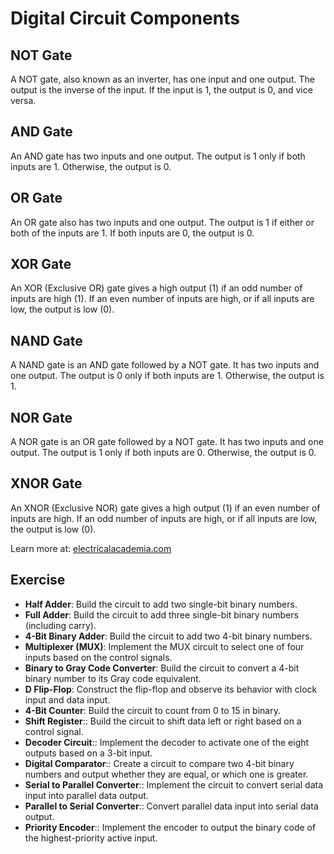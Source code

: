 # Digital Circuit Components

## NOT Gate
A NOT gate, also known as an inverter, has one input and one output. The output is the inverse of the input. If the input is 1, the output is 0, and vice versa.

## AND Gate
An AND gate has two inputs and one output. The output is 1 only if both inputs are 1. Otherwise, the output is 0.

## OR Gate
An OR gate also has two inputs and one output. The output is 1 if either or both of the inputs are 1. If both inputs are 0, the output is 0.

## XOR Gate
An XOR (Exclusive OR) gate gives a high output (1) if an odd number of inputs are high (1). If an even number of inputs are high, or if all inputs are low, the output is low (0).

## NAND Gate
A NAND gate is an AND gate followed by a NOT gate. It has two inputs and one output. The output is 0 only if both inputs are 1. Otherwise, the output is 1.

## NOR Gate
A NOR gate is an OR gate followed by a NOT gate. It has two inputs and one output. The output is 1 only if both inputs are 0. Otherwise, the output is 0.

## XNOR Gate
An XNOR (Exclusive NOR) gate gives a high output (1) if an even number of inputs are high. If an odd number of inputs are high, or if all inputs are low, the output is low (0).

Learn more at: [electricalacademia.com](https://electricalacademia.com/digital-circuits/basic-logic-gates-definition-truth-tables-examples/#)

## Exercise
- **Half Adder**: Build the circuit to add two single-bit binary numbers.
- **Full Adder**: Build the circuit to add three single-bit binary numbers (including carry).
- **4-Bit Binary Adder**: Build the circuit to add two 4-bit binary numbers.
- **Multiplexer (MUX)**: Implement the MUX circuit to select one of four inputs based on the control signals.
- **Binary to Gray Code Converter**: Build the circuit to convert a 4-bit binary number to its Gray code equivalent.
- **D Flip-Flop**: Construct the flip-flop and observe its behavior with clock input and data input.
- **4-Bit Counter**: Build the circuit to count from 0 to 15 in binary.
- **Shift Register**:: Build the circuit to shift data left or right based on a control signal.
- **Decoder Circuit**:: Implement the decoder to activate one of the eight outputs based on a 3-bit input.
- **Digital Comparator**:: Create a circuit to compare two 4-bit binary numbers and output whether they are equal, or which one is greater.
- **Serial to Parallel Converter**:: Implement the circuit to convert serial data input into parallel data output.
- **Parallel to Serial Converter**:: Convert parallel data input into serial data output.
- **Priority Encoder**:: Implement the encoder to output the binary code of the highest-priority active input.
